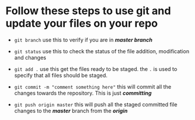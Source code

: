 # Follow these steps to use git and update your files on your repo

- `git branch` use this to verify if you are in ***master branch***

- `git status` use this to check the status of the file addition, modification and changes

- `git add .` use this get the files ready to be staged. the `.` is used to specify that all files should be staged.

- `git commit -m "comment something here"` this will commit all the changes towards the repository. This is just ***committing***

- `git push origin master` this will push all the staged committed file changes to the ***master*** branch from the ***origin***
